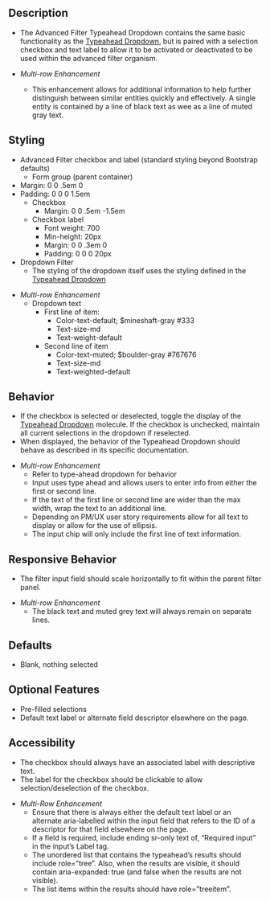 ﻿## Description
* The Advanced Filter Typeahead Dropdown contains the same basic functionality as the [Typeahead Dropdown]( ?p=molecules-typeahead-dropdown), but is paired with a selection checkbox and text label to allow it to be activated or deactivated to be used within the advanced filter organism. 

* *Multi-row Enhancement* 
	* This enhancement allows for additional information to help further distinguish between similar entities quickly and effectively. A single entity is contained by a line of black text as wee as a line of muted gray text. 

## Styling
- Advanced Filter checkbox and label (standard styling beyond Bootstrap defaults)
  - Form group (parent container)
- Margin: 0 0 .5em 0
- Padding: 0 0 0 1.5em
  - Checkbox
    - Margin: 0 0 .5em -1.5em
  - Checkbox label
    - Font weight: 700
    - Min-height: 20px
    - Margin: 0 0 .3em 0
    - Padding: 0 0 0 20px
- Dropdown Filter
  - The styling of the dropdown itself uses the styling defined in the [Typeahead Dropdown]( ?p=molecules-typeahead-dropdown)

* *Multi-row Enhancement* 
	* Dropdown text
		* First line of item:
			* Color-text-default; $mineshaft-gray #333
			* Text-size-md
			* Text-weight-default
		* Second line of item
			* Color-text-muted; $boulder-gray #767676
			* Text-size-md
			* Text-weighted-default


## Behavior
- If the checkbox is selected or deselected, toggle the display of the [Typeahead Dropdown]( ?p=molecules-typeahead-dropdown) molecule. If the checkbox is unchecked, maintain all current selections in the dropdown if reselected.
- When displayed, the behavior of the Typeahead Dropdown should behave as described in its specific documentation.

* *Multi-row Enhancement* 
	* Refer to type-ahead dropdown for behavior
	* Input uses type ahead and allows users to enter info from either the first or second line.
	* If the text of the first line or second line are wider than the max width, wrap the text to an additional line. 
	* Depending on PM/UX user story requirements allow for all text to display or allow for the use of ellipsis.
	* The input chip will only include the first line of text information.


## Responsive Behavior
- The filter input field should scale horizontally to fit within the parent filter panel.

* *Multi-row Enhancement* 
	* The black text and muted grey text will always remain on separate lines. 

## Defaults
- Blank, nothing selected

## Optional Features
- Pre-filled selections
- Default text label or alternate field descriptor elsewhere on the page. 

## Accessibility
- The checkbox should always have an associated label with descriptive text.
- The label for the checkbox should be clickable to allow selection/deselection of the checkbox.

* *Multi-Row Enhancement*
	* Ensure that there is always either the default text label or an alternate aria-labelled within the input field that refers to the ID of a descriptor for that field elsewhere on the page. 
	* If a field is required, include ending sr-only text of, “Required input” in the input’s Label tag. 
	* The unordered list that contains the typeahead’s results should include role=”tree”. Also, when the results are visible, it should contain aria-expanded: true (and false when the results are not visible).
	* The list items within the results should have role=”treeitem”. 

